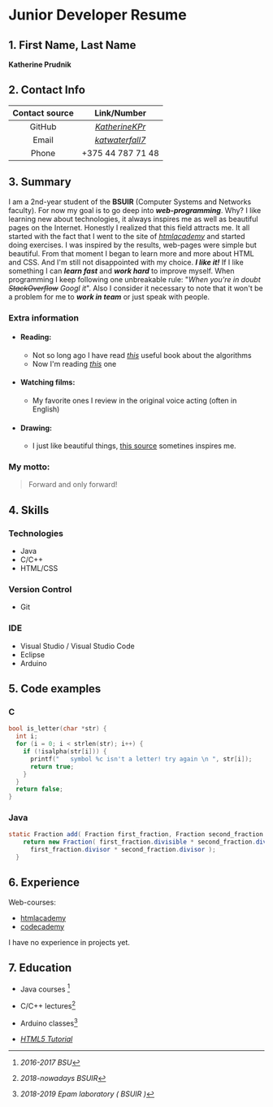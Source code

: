 # __Junior Developer Resume__

## 1. First Name, Last Name

**Katherine Prudnik**

## 2. Contact Info

| Contact source |                    Link/Number                  |
|     :----:     |                      :----:                     |
|     GitHub     |*[KatherineKPr](https://github.com/KatherineKPr)*|
|     Email      |*[katwaterfall7](mailto:katwaterfall7@gmail.com)*|
|     Phone      |                 +375 44 787 71 48               |

## 3. Summary

I am a 2nd-year student of the **BSUIR** (Computer Systems and Networks faculty).
For now my goal is to go deep into __*web-programming*__. Why? I like learning new about technologies, it always inspires me as well as beautiful pages on the Internet. Honestly I realized that this field attracts me. It all started with the fact that I went to the site of *[htmlacademy](https://htmlacademy.ru/courses)* and started doing exercises. I was inspired by the results, web-pages were simple but beautiful. From that moment I began to learn more and more about HTML and CSS. And I'm still not disappointed with my choice. __*I like it!*__ 
If I like something I can __*learn fast*__ and __*work hard*__ to improve myself. When programming I keep following one unbreakable rule: "*When you're in doubt ~~StackOverflow~~ Googl it*".
Also I consider it necessary to note that it won't be a problem for me to __*work in team*__ or just speak with people.

### Extra information
* #### Reading:
    - Not so long ago I have read *[this](https://habr.com/ru/company/piter/blog/323310/)* useful book about the algorithms
    * Now I'm reading *[this](https://habr.com/ru/company/piter/blog/280828/)* one
* #### Watching films: 
    * My favorite ones I review in the original voice acting (often in English)
* #### Drawing: 
    * I just like beautiful things, [this source](https://www.behance.net) sometines inspires me.

### **My motto:**
> Forward and only forward!

## 4. Skills

### Technologies
* Java 
* C/C++ 
* HTML/CSS 
### Version Control
* Git
### IDE
* Visual Studio / Visual Studio Code
* Eclipse
* Arduino 

## 5. Code examples
### C 
```C
bool is_letter(char *str) {
  int i;
  for (i = 0; i < strlen(str); i++) {
    if (!isalpha(str[i])) {
      printf("   symbol %c isn't a letter! try again \n ", str[i]);
      return true;
    }
  }
  return false;
}
```
### Java
```Java
static Fraction add( Fraction first_fraction, Fraction second_fraction ) { 
    return new Fraction( first_fraction.divisible * second_fraction.divisor + second_fraction.divisible * first_fraction.divisor,
      first_fraction.divisor * second_fraction.divisor ); 
  }
```

## 6. Experience

Web-courses:
* [htmlacademy](https://htmlacademy.ru/courses)
* [codecademy](https://www.codecademy.com/learn)

I have no experience in projects yet.

## 7. Education

* Java courses [^java]
[^java]: *2016-2017 BSU*
* C/C++ lectures[^c]
[^c]: *2018-nowadays BSUIR*
* Arduino classes[^arduino]
[^arduino]: *2018-2019 Epam laboratory ( BSUIR )*
* *[HTML5 Tutorial](https://www.w3schools.com/html/default.asp)*
